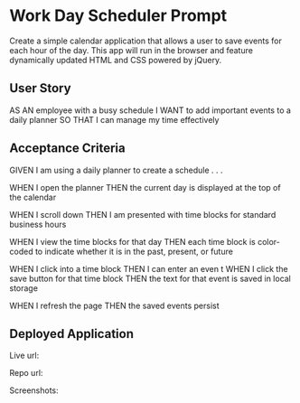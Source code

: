 # Work Day Scheduler Prompt
Create a simple calendar application that allows a user to save events for each hour of the day. This app will run in the browser and feature dynamically updated HTML and CSS powered by jQuery.

## User Story
AS AN employee with a busy schedule
I WANT to add important events to a daily planner
SO THAT I can manage my time effectively

## Acceptance Criteria
GIVEN I am using a daily planner to create a schedule . . .

WHEN I open the planner
THEN the current day is displayed at the top of the calendar

WHEN I scroll down
THEN I am presented with time blocks for standard business hours

WHEN I view the time blocks for that day
THEN each time block is color-coded to indicate whether it is in the past, present, or future

WHEN I click into a time block
THEN I can enter an even
t
WHEN I click the save button for that time block
THEN the text for that event is saved in local storage

WHEN I refresh the page
THEN the saved events persist

## Deployed Application
Live url:

Repo url:

Screenshots:
